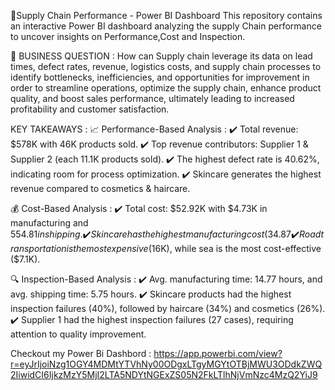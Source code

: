 🚚Supply Chain Performance - Power BI Dashboard
This repository contains an interactive Power BI dashboard analyzing the supply Chain performance to uncover insights on Performance,Cost and Inspection.


📌 BUSINESS QUESTION :
How can Supply chain leverage its data on lead times, defect rates, revenue, logistics costs, and supply chain processes to identify bottlenecks, inefficiencies, and opportunities for improvement in order to streamline operations, optimize the supply chain, enhance product quality, and boost sales performance, ultimately leading to increased profitability and customer satisfaction.

KEY TAKEAWAYS :
📈 Performance-Based Analysis :
✔️ Total revenue: $578K with 46K products sold.
✔️ Top revenue contributors: Supplier 1 & Supplier 2 (each 11.1K products sold).
✔️ The highest defect rate is 40.62%, indicating room for process optimization.
✔️ Skincare generates the highest revenue compared to cosmetics & haircare.

💰 Cost-Based Analysis :
✔️ Total cost: $52.92K with $4.73K in manufacturing and $554.81 in shipping.
✔️ Skincare has the highest manufacturing cost (34.87%), followed by haircare (34.49%) and cosmetics (30.64%).
✔️ Road transportation is the most expensive ($16K), while sea is the most cost-effective ($7.1K).

🔍 Inspection-Based Analysis :
✔️ Avg. manufacturing time: 14.77 hours, and avg. shipping time: 5.75 hours.
✔️ Skincare products had the highest inspection failures (40%), followed by haircare (34%) and cosmetics (26%).
✔️ Supplier 1 had the highest inspection failures (27 cases), requiring attention to quality improvement.

Checkout my Power Bi Dashbord : 
https://app.powerbi.com/view?r=eyJrIjoiNzg1OGY4MDMtYTVhNy00ODgxLTgyMGYtOTBjMWU3ODdkZWQ2IiwidCI6IjkzMzY5MjI2LTA5NDYtNGExZS05N2FkLTlhNjVmNzc4MzQ2YiJ9

 
